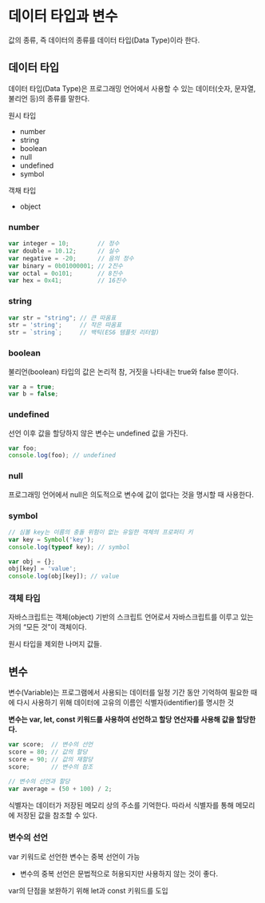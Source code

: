 # 데이터 타입과 변수

값의 종류, 즉 데이터의 종류를 데이터 타입(Data Type)이라 한다.

## 데이터 타입

데이터 타입(Data Type)은 프로그래밍 언어에서 사용할 수 있는 데이터(숫자, 문자열, 불리언 등)의 종류를 말한다.

원시 타입
+ number
+ string
+ boolean
+ null
+ undefined
+ symbol

객채 타입
+ object

### number
```js
var integer = 10;        // 정수
var double = 10.12;      // 실수
var negative = -20;      // 음의 정수
var binary = 0b01000001; // 2진수
var octal = 0o101;       // 8진수
var hex = 0x41;          // 16진수
```

### string
```js
var str = "string"; // 큰 따옴표
str = 'string';     // 작은 따옴표
str = `string`;     // 백틱(ES6 템플릿 리터럴)
```

### boolean
불리언(boolean) 타입의 값은 논리적 참, 거짓을 나타내는 true와 false 뿐이다.

```js
var a = true;
var b = false;
```

### undefined
선언 이후 값을 할당하지 않은 변수는 undefined 값을 가진다. 

```js
var foo;
console.log(foo); // undefined
```

### null
프로그래밍 언어에서 null은 의도적으로 변수에 값이 없다는 것을 명시할 때 사용한다.

### symbol
```js
// 심볼 key는 이름의 충돌 위험이 없는 유일한 객체의 프로퍼티 키
var key = Symbol('key');
console.log(typeof key); // symbol

var obj = {};
obj[key] = 'value';
console.log(obj[key]); // value
```

### 객체 타입
자바스크립트는 객체(object) 기반의 스크립트 언어로서 자바스크립트를 이루고 있는 거의 “모든 것”이 객체이다.

원시 타입을 제외한 나머지 값들.

## 변수
변수(Variable)는 프로그램에서 사용되는 데이터를 일정 기간 동안 기억하여 필요한 때에 다시 사용하기 위해 데이터에 고유의 이름인 식별자(identifier)를 명시한 것

**변수는 var, let, const 키워드를 사용하여 선언하고 할당 연산자를 사용해 값을 할당한다.**

```js
var score;  // 변수의 선언
score = 80; // 값의 할당
score = 90; // 값의 재할당
score;      // 변수의 참조

// 변수의 선언과 할당
var average = (50 + 100) / 2;
```

식별자는 데이터가 저장된 메모리 상의 주소를 기억한다. 따라서 식별자를 통해 메모리에 저장된 값을 참조할 수 있다.

### 변수의 선언

var 키워드로 선언한 변수는 중복 선언이 가능

+ 변수의 중복 선언은 문법적으로 허용되지만 사용하지 않는 것이 좋다.

var의 단점을 보완하기 위해 let과 const 키워드를 도입



